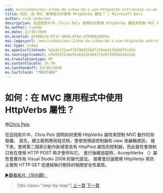 ```yaml
---
uid: mvc/videos/mvc-2/how-do-i/how-do-i-use-httpverbs-attributes-in-an-mvc-application
title: 如何：在 MVC 應用程式中使用 HttpVerbs 屬性？ | Microsoft Docs
author: rick-anderson
description: 在這段影片中，Chris Pels 說明如何使用 HttpVerbs 屬性來控制 MVC 動作的存取權。 首先，建立範例應用程式時，會使用預設的 co 。
ms.author: riande
ms.date: 12/30/2009
ms.assetid: d2488a1d-0f3f-4994-8fbe-4f59b8c9503e
msc.legacyurl: /mvc/videos/mvc-2/how-do-i/how-do-i-use-httpverbs-attributes-in-an-mvc-application
msc.type: video
ms.openlocfilehash: bda3b122aaf2970b9238d7120ad15fb06672c85b
ms.sourcegitcommit: e7e91932a6e91a63e2e46417626f39d6b244a3ab
ms.translationtype: MT
ms.contentlocale: zh-TW
ms.lasthandoff: 03/06/2020
ms.locfileid: "78537489"
---
```

# <a name="how-do-i-use-httpverbs-attributes-in-an-mvc-application"></a>如何：在 MVC 應用程式中使用 HttpVerbs 屬性？

依[Chris Pels](https://twitter.com/chrispels)

在這段影片中，Chris Pels 說明如何使用 HttpVerbs 屬性來控制 MVC 動作的存取權。 首先，建立範例應用程式時，會使用預設控制器和 view 來編輯資訊。 接下來，會將第二個索引動作新增至具有 HttpPost 屬性的控制器，而此屬性會限制只有在使用 HTTP POST 時才會呼叫它。 進行後續追蹤時，AcceptVerbs （）屬性會實作為 Visual Studio 2008 的替代語法。 接著會討論使用 HttpVerbs 來防止使用 HTTP GET 從連結執行刪除的相關安全性風險。

[&#9654;觀看影片（16分鐘）](https://channel9.msdn.com/Blogs/ASP-NET-Site-Videos/how-do-i-use-httpverbs-attributes-in-an-mvc-application)

> [!div class="step-by-step"]
> [上一頁](how-do-i-work-with-model-binders-in-an-mvc-application.md)
> [下一頁](mvc2-html-encoding.md)
